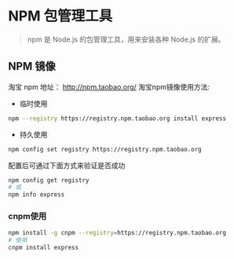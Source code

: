 # NPM 包管理工具

> npm 是 Node.js 的包管理工具，用来安装各种 Node.js 的扩展。

## NPM 镜像
淘宝 npm 地址： http://npm.taobao.org/
淘宝npm镜像使用方法:
* 临时使用
```sh
npm --registry https://registry.npm.taobao.org install express
```
* 持久使用
```sh
npm config set registry https://registry.npm.taobao.org
```
配置后可通过下面方式来验证是否成功
```sh
npm config get registry
# 或
npm info express
```

### cnpm使用
```sh
npm install -g cnpm --registry=https://registry.npm.taobao.org
# 使用
cnpm install express
```